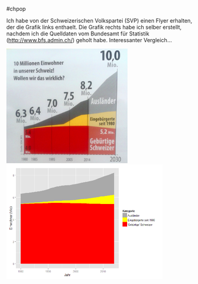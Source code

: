 #chpop

Ich habe von der Schweizerischen Volkspartei (SVP) einen Flyer erhalten, der die Grafik links enthaelt. Die Grafik rechts habe ich selber erstellt, nachdem ich die Quelldaten vom Bundesamt für Statistik (http://www.bfs.admin.ch/) geholt habe. Interessanter Vergleich...

<img src="images/svp_crop.png" height="300"> <img src="images/de3.png" height="300">
